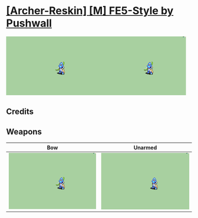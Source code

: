 # [\[Archer-Reskin\] \[M\] FE5-Style by Pushwall](./)

<img src="./5.%20Bow/Bow_000.png" alt="[Archer-Reskin] [M] FE5-Style by Pushwall standing" />

## Credits



## Weapons


|Bow |Unarmed |
|  :---: | :---: |
| <img alt="Bow animation" src="./5.%20Bow/Bow.gif" /> | <img alt="Unarmed animation" src="./8.%20Unarmed/Unarmed.gif" /> |
